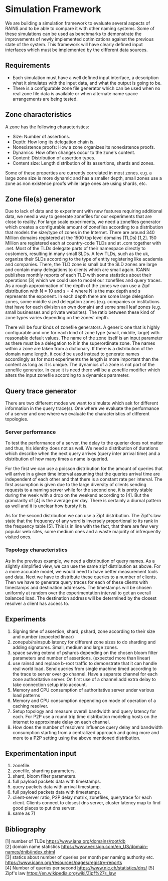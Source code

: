 # Simulation Framework

We are building a simulation framework to evaluate several aspects of RAINS and
to be able to compare it with other naming systems. Some of these simulations
can be used as benchmarks to demonstrate the improvements of newly implemented
optimizations against the previous state of the system. This framework will have
clearly defined input interfaces which must be implemented by the different data
sources.

## Requirements

- Each simulation must have a well defined input interface, a description what
  it simulates with the input data, and what the output is going to be.
- There is a configurable zone file generator which can be used when no real
  zone file data is available or when alternate name space arrangements are
  being tested.

## Zone characteristics

A zone has the following characteristics:

- Size: Number of assertions.
- Depth: How long its delegation chain is.
- Nonexistence proofs: How a zone organizes its nonexistence proofs.
- Dynamics: How often changes occur to the zone's content.
- Content: Distribution of assertion types.
- Content size: Length distribution of its assertions, shards and zones.

Some of these properties are currently correlated in most zones. e.g. a large
zone size is more dynamic and has a smaller depth, small zones use a zone as non
existence proofs while large ones are using shards, etc.

## Zone file(s) generator

Due to lack of data and to experiment with new features requiring additional
data, we need a way to generate zonefiles for our experiments that are close to
reality. For large scale experiments, we need a zonefiles generator which
creates a configurable amount of zonefiles according to a distribution that
models the size/type of zones in the Internet. There are around 340 Million
domains registered at the 1500 top level domains (TLDs) [1,2]. 150 Million are
registered each at country-code TLDs and at .com together with .net. Most of the
TLDs delegate parts of their namespace directly to customers, resulting in many
small SLDs. A few TLDs, such as the uk, organize their SLDs according to the
type of entity registering like academia and companies. There, the TLD zone is
small but the SLD zones are large and contain many delegations to clients which
are small again. ICANN publishes monthly reports of each TLD with some
statistics about their operations [3] which we could use to model our zonefiles
and query traces. As a rough approximation of the depth of the zones we can use
a Zipf distribution with N = 10 and s = 4 where N is the max depth and s
represents the exponent. In each depth there are some large delegation zones,
some middle sized delegation zones (e.g. companies or institutions that have for
each division an own domain) and some small leaf zones (e.g. small businesses
and private websites). The ratio between these kind of zone types varies
depending on the zones' depth.

There will be four kinds of zonefile generators. A generic one that is highly
configurable and one for each kind of zone type (small, middle, large) with
reasonable default values. The name of the zone itself is an input parameter as
there must be a delegation to it in the superordinate zone. The names within a
zone are taken from a dictionary. If there is a distribution of the domain name
length, it could be used instead to generate names accordingly as for most
experiments the length is more important than the content as long as it is
unique. The dynamics of a zone is not part of the zonefile generator. In case it
is need there will be a zonefile modifier which alters the input zonefile
according to a dynamics parameter.

## Query trace generator

There are two different modes we want to simulate which ask for different
information in the query trace(s). One where we evaluate the performance of a
server and one where we evaluate the characteristics of different topologies.

### Server performance

To test the performance of a server, the delay to the querier does not matter
and thus, his identity does not as well. We need a distribution of durations
which describe when the next query arrives (query inter arrival time) and a
distribution of how many times a name is queried.

For the first we can use a poisson distribution for the amount of queries that
will arrive in a given time interval assuming that the queries arrival time are
independent of each other and that there is a constant rate per interval. The
first assumption is given due to the large diversity of clients sending requests
to a naming server while for the second one, it is pretty stable during the week
with a drop on the weekend according to [4]. But the granularity of [4] is the
average per day. There is certainly a diurnal pattern as well and it is unclear
how bursty it is.

As for the second distribution we can use a Zipf distribution. The Zipf's law
state that the frequency of any word is inversely proportional to its rank in
the frequency table [5]. This is in line with the fact, that there are few very
popular web sites, some medium ones and a waste majority of infrequently visited
ones.
 
### Topology characteristics

As in the previous example, we need a distribution of query names. As a slightly
simplified view, we can use the same zipf distribution as above. For a more
accurate model, we would need to have better measurement tools and data. Next we
have to distribute these queries to a number of clients. Then we have to
generate query traces for each of these clients with timestamps and destination
addresses. The timestamps will be chosen uniformly at random over the
experimentation interval to get an overall balanced load. The destination
address will be determined by the closest resolver a client has access to.

## Experiments

1) Signing time of assertion, shard, pshard, zone according to their size and
   number (expected linear)
2) zonepub/rainspub latency for different zone sizes to do sharding and adding
   signatures. Small, medium and large zones.
3) space saving extend of pshards depending on the chosen bloom filter
   parameters and number of assertions. (expected more than linear)
4) use rainsd and replace b-root traffic to demonstrate that it can handle real
   world load. Send queries from single machine timed according to the trace to
   server over go channel. Have a separate channel for each zone authoritative
   server. On first use of a channel add extra delay to take connection setup
   into account.
5) Memory and CPU consumption of authoritative server under various load
   patterns
6) Memory and CPU consumption depending on mode of operation of a caching
   resolver.
7) Setup topology and measure overall bandwidth and query latency for each. For
   P2P use a round trip time distribution modeling hosts on the internet to
   approximate delay on each channel.
8) How does the number of resolvers influence query delay and bandwidth
   consumption starting from a centralized approach and going more and more to
   a P2P setting using the above mentioned distribution.

## Experimentation input

1) zonefile.
2) zonefile, sharding parameters.
3) shard, bloom filter parameters.
4) full payload packets data with timestamps.
5) query packets data with arrival timestamp.
6) full payload packets data with timestamps.
7) client-server ratio, P2P delay matrix, zonefiles, querytrace for each client.
   Clients connect to closest dns server, cluster latency map to find good
   places to put dns server.
8) same as 7)

## Bibliography
[1] number of TLDs https://www.iana.org/domains/root/db  
[2] domain name statistics https://www.verisign.com/en_US/domain-names/dnib/index.xhtml  
[3] statics about number of queries per month per naming authority etc. https://www.icann.org/resources/pages/registry-reports  
[4] Number of queries per second https://www.nic.ch/statistics/dns/
[5] Zipf's law https://en.wikipedia.org/wiki/Zipf%27s_law
